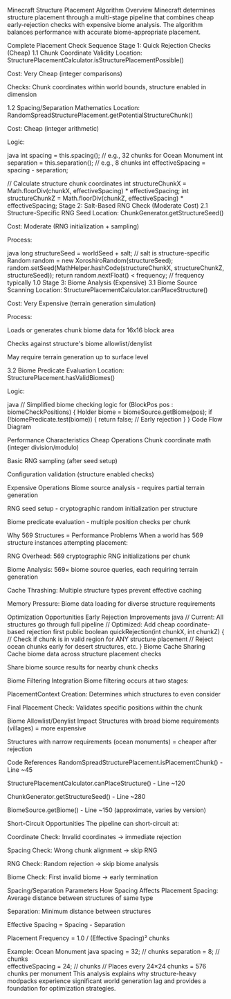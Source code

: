 Minecraft Structure Placement Algorithm
Overview
Minecraft determines structure placement through a multi-stage pipeline that combines cheap early-rejection checks with expensive biome analysis. The algorithm balances performance with accurate biome-appropriate placement.

Complete Placement Check Sequence
Stage 1: Quick Rejection Checks (Cheap)
1.1 Chunk Coordinate Validity
Location: StructurePlacementCalculator.isStructurePlacementPossible()

Cost: Very Cheap (integer comparisons)

Checks: Chunk coordinates within world bounds, structure enabled in dimension

1.2 Spacing/Separation Mathematics
Location: RandomSpreadStructurePlacement.getPotentialStructureChunk()

Cost: Cheap (integer arithmetic)

Logic:

java
int spacing = this.spacing(); // e.g., 32 chunks for Ocean Monument
int separation = this.separation(); // e.g., 8 chunks
int effectiveSpacing = spacing - separation;

// Calculate structure chunk coordinates
int structureChunkX = Math.floorDiv(chunkX, effectiveSpacing) * effectiveSpacing;
int structureChunkZ = Math.floorDiv(chunkZ, effectiveSpacing) * effectiveSpacing;
Stage 2: Salt-Based RNG Check (Moderate Cost)
2.1 Structure-Specific RNG Seed
Location: ChunkGenerator.getStructureSeed()

Cost: Moderate (RNG initialization + sampling)

Process:

java
long structureSeed = worldSeed + salt; // salt is structure-specific
Random random = new XoroshiroRandom(structureSeed);
random.setSeed(MathHelper.hashCode(structureChunkX, structureChunkZ, structureSeed));
return random.nextFloat() < frequency; // frequency typically 1.0
Stage 3: Biome Analysis (Expensive)
3.1 Biome Source Scanning
Location: StructurePlacementCalculator.canPlaceStructure()

Cost: Very Expensive (terrain generation simulation)

Process:

Loads or generates chunk biome data for 16x16 block area

Checks against structure's biome allowlist/denylist

May require terrain generation up to surface level

3.2 Biome Predicate Evaluation
Location: StructurePlacement.hasValidBiomes()

Logic:

java
// Simplified biome checking logic
for (BlockPos pos : biomeCheckPositions) {
Holder<Biome> biome = biomeSource.getBiome(pos);
if (!biomePredicate.test(biome)) {
return false; // Early rejection
}
}
Code Flow Diagram






Performance Characteristics
Cheap Operations
Chunk coordinate math (integer division/modulo)

Basic RNG sampling (after seed setup)

Configuration validation (structure enabled checks)

Expensive Operations
Biome source analysis - requires partial terrain generation

RNG seed setup - cryptographic random initialization per structure

Biome predicate evaluation - multiple position checks per chunk

Why 569 Structures = Performance Problems
When a world has 569 structure instances attempting placement:

RNG Overhead: 569 cryptographic RNG initializations per chunk

Biome Analysis: 569× biome source queries, each requiring terrain generation

Cache Thrashing: Multiple structure types prevent effective caching

Memory Pressure: Biome data loading for diverse structure requirements

Optimization Opportunities
Early Rejection Improvements
java
// Current: All structures go through full pipeline
// Optimized: Add cheap coordinate-based rejection first
public boolean quickRejection(int chunkX, int chunkZ) {
// Check if chunk is in valid region for ANY structure placement
// Reject ocean chunks early for desert structures, etc.
}
Biome Cache Sharing
Cache biome data across structure placement checks

Share biome source results for nearby chunk checks

Biome Filtering Integration
Biome filtering occurs at two stages:

PlacementContext Creation: Determines which structures to even consider

Final Placement Check: Validates specific positions within the chunk

Biome Allowlist/Denylist Impact
Structures with broad biome requirements (villages) = more expensive

Structures with narrow requirements (ocean monuments) = cheaper after rejection

Code References
RandomSpreadStructurePlacement.isPlacementChunk() - Line ~45

StructurePlacementCalculator.canPlaceStructure() - Line ~120

ChunkGenerator.getStructureSeed() - Line ~280

BiomeSource.getBiome() - Line ~150 (approximate, varies by version)

Short-Circuit Opportunities
The pipeline can short-circuit at:

Coordinate Check: Invalid coordinates → immediate rejection

Spacing Check: Wrong chunk alignment → skip RNG

RNG Check: Random rejection → skip biome analysis

Biome Check: First invalid biome → early termination

Spacing/Separation Parameters
How Spacing Affects Placement
Spacing: Average distance between structures of same type

Separation: Minimum distance between structures

Effective Spacing = Spacing - Separation

Placement Frequency = 1.0 / (Effective Spacing)² chunks

Example: Ocean Monument
java
spacing = 32; // chunks
separation = 8; // chunks  
effectiveSpacing = 24; // chunks
// Places every 24×24 chunks = 576 chunks per monument
This analysis explains why structure-heavy modpacks experience significant world generation lag and provides a foundation for optimization strategies.
